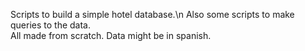 Scripts to build a simple hotel database.\n
Also some scripts to make queries to the data.  
All made from scratch.
Data might be in spanish.
